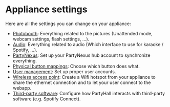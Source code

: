 ---
---

# Appliance settings

Here are all the settings you can change on your appliance:

- [Photobooth](photobooth): Everything related to the pictures (Unattended mode, webcam settings, flash settings, ...).
- [Audio](audio): Everything related to audio (Which interface to use for karaoke / Spotify, ...).
- [PartyNexus](partynexus): Set up your PartyNexus hub account to synchronize everything.
- [Physical button mappings](btn_mappings): Choose which button does what.
- [User management](user_management): Set up proper user accounts.
- [Wireless access point](wireless_ap): Create a Wifi hotspot from your appliance to share the ethernet connection and to let your user connect to the webapp.
- [Third-party software](third_party): Configure how PartyHall interacts with third-party software (e.g. Spotify Connect).